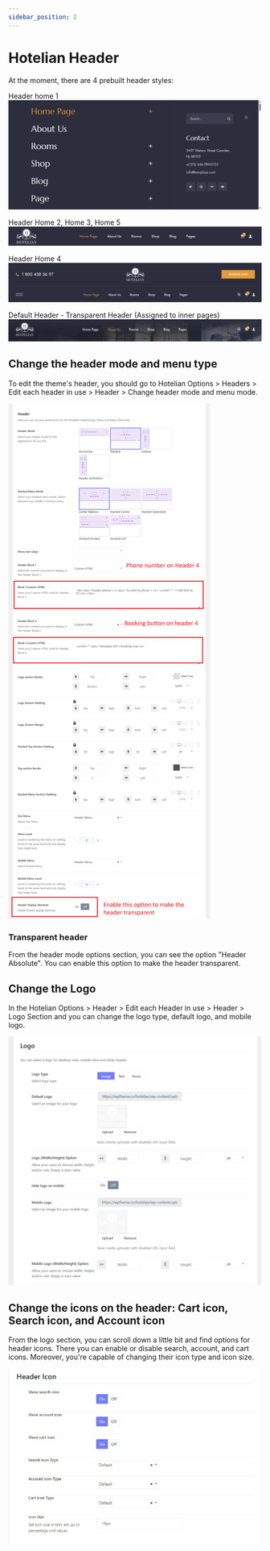 ```yaml
---
sidebar_position: 2
---
```


# Hotelian Header
At the moment, there are 4 prebuilt header styles:

Header home 1
![hotel-header1.png](img/hotel-header1.png)

Header Home 2, Home 3, Home 5
![hotel-header23&5.png](img/hotel-header23&5.png)

Header Home 4
![hotel-header4.png](img/hotel-header4.png)

Default Header - Transparent Header (Assigned to inner pages)
![hotel-default-header.png](img/hotel-default-header.png)

## Change the header mode and menu type
To edit the theme's header, you should go to Hotelian Options > Headers > Edit each header in use > Header > Change header mode and menu mode. 

![hotel-header-mode4.png](img/hotel-header-mode4.png)

### Transparent header
From the header mode options section, you can see the option "Header Absolute". You can enable this option to make the header transparent.


## Change the Logo
In the Hotelian Options > Header > Edit each Header in use > Header > Logo Section and you can change the logo type, default logo, and mobile logo.

![hotel-edit-logo.png](img/hotel-edit-logo.png)

## Change the icons on the header: Cart icon, Search icon, and Account icon

From the logo section, you can scroll down a little bit and find options for header icons.
There you can enable or disable search, account, and cart icons. Moreover, you're capable of changing their icon type and icon size. 

![auto-header-icons.jfif](img/auto-header-icons.jfif)
